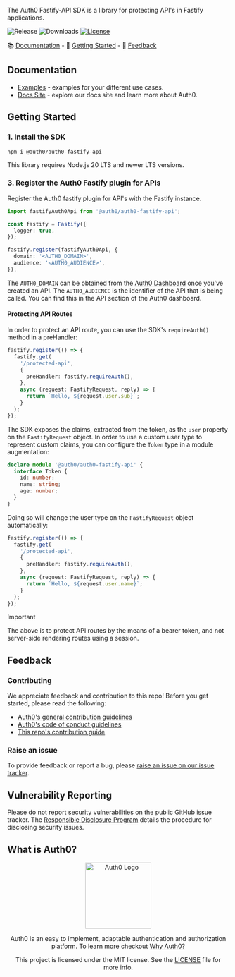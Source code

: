 The Auth0 Fastify-API SDK is a library for protecting API's in Fastify applications.

![Release](https://img.shields.io/npm/v/@auth0/auth0-fastify-api)
![Downloads](https://img.shields.io/npm/dw/@auth0/auth0-fastify-api)
[![License](https://img.shields.io/:license-mit-blue.svg?style=flat)](https://opensource.org/licenses/MIT)

📚 [Documentation](#documentation) - 🚀 [Getting Started](#getting-started) - 💬 [Feedback](#feedback)

## Documentation

- [Examples](https://github.com/auth0/auth0-fastify/blob/main/packages/auth0-fastify-api/EXAMPLES.md) - examples for your different use cases.
- [Docs Site](https://auth0.com/docs) - explore our docs site and learn more about Auth0.

## Getting Started

### 1. Install the SDK

```shell
npm i @auth0/auth0-fastify-api
```

This library requires Node.js 20 LTS and newer LTS versions.

### 3. Register the Auth0 Fastify plugin for APIs

Register the Auth0 fastify plugin for API's with the Fastify instance.

```ts
import fastifyAuth0Api from '@auth0/auth0-fastify-api';

const fastify = Fastify({
  logger: true,
});

fastify.register(fastifyAuth0Api, {
  domain: '<AUTH0_DOMAIN>',
  audience: '<AUTH0_AUDIENCE>',
});
```
The `AUTH0_DOMAIN` can be obtained from the [Auth0 Dashboard](https://manage.auth0.com) once you've created an API. 
The `AUTH0_AUDIENCE` is the identifier of the API that is being called. You can find this in the API section of the Auth0 dashboard.

#### Protecting API Routes

In order to protect an API route, you can use the SDK's `requireAuth()` method in a preHandler:

```ts
fastify.register(() => {
  fastify.get(
    '/protected-api',
    {
      preHandler: fastify.requireAuth(),
    },
    async (request: FastifyRequest, reply) => {
      return `Hello, ${request.user.sub}`;
    }
  );
});
```

The SDK exposes the claims, extracted from the token, as the `user` property on the `FastifyRequest` object.
In order to use a custom user type to represent custom claims, you can configure the `Token` type in a module augmentation:

```ts
declare module '@auth0/auth0-fastify-api' {
  interface Token {
    id: number;
    name: string;
    age: number;
  }
}
```

Doing so will change the user type on the `FastifyRequest` object automatically:

```ts
fastify.register(() => {
  fastify.get(
    '/protected-api',
    {
      preHandler: fastify.requireAuth(),
    },
    async (request: FastifyRequest, reply) => {
      return `Hello, ${request.user.name}`;
    }
  );
});
```

> [!IMPORTANT]  
> The above is to protect API routes by the means of a bearer token, and not server-side rendering routes using a session. 


## Feedback

### Contributing

We appreciate feedback and contribution to this repo! Before you get started, please read the following:

- [Auth0's general contribution guidelines](https://github.com/auth0/open-source-template/blob/master/GENERAL-CONTRIBUTING.md)
- [Auth0's code of conduct guidelines](https://github.com/auth0/open-source-template/blob/master/CODE-OF-CONDUCT.md)
- [This repo's contribution guide](https://github.com/auth0/auth0-fastify/blob/main/CONTRIBUTING.md)

### Raise an issue

To provide feedback or report a bug, please [raise an issue on our issue tracker](https://github.com/auth0/auth0-fastify/issues).

## Vulnerability Reporting

Please do not report security vulnerabilities on the public GitHub issue tracker. The [Responsible Disclosure Program](https://auth0.com/responsible-disclosure-policy) details the procedure for disclosing security issues.

## What is Auth0?

<p align="center">
  <picture>
    <source media="(prefers-color-scheme: dark)" srcset="https://cdn.auth0.com/website/sdks/logos/auth0_dark_mode.png" width="150">
    <source media="(prefers-color-scheme: light)" srcset="https://cdn.auth0.com/website/sdks/logos/auth0_light_mode.png" width="150">
    <img alt="Auth0 Logo" src="https://cdn.auth0.com/website/sdks/logos/auth0_light_mode.png" width="150">
  </picture>
</p>
<p align="center">
  Auth0 is an easy to implement, adaptable authentication and authorization platform. To learn more checkout <a href="https://auth0.com/why-auth0">Why Auth0?</a>
</p>
<p align="center">
  This project is licensed under the MIT license. See the <a href="https://github.com/auth0/auth0-fastify/blob/main/packages/auth0-fastify-api/LICENSE"> LICENSE</a> file for more info.
</p>